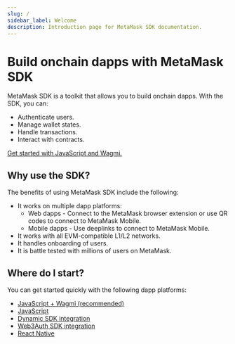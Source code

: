 ```yaml
---
slug: /
sidebar_label: Welcome
description: Introduction page for MetaMask SDK documentation.
---
```


# Build onchain dapps with MetaMask SDK

MetaMask SDK is a toolkit that allows you to build onchain dapps.
With the SDK, you can:

- Authenticate users.
- Manage wallet states.
- Handle transactions.
- Interact with contracts.

[Get started with JavaScript and Wagmi.](quickstart/javascript-wagmi.md)

## Why use the SDK?

The benefits of using MetaMask SDK include the following:

- It works on multiple dapp platforms:
  - Web dapps - Connect to the MetaMask browser extension or use QR codes to connect to MetaMask Mobile.
  - Mobile dapps - Use deeplinks to connect to MetaMask Mobile.
- It works with all EVM-compatible L1/L2 networks.
- It handles onboarding of users.
- It is battle tested with millions of users on MetaMask.

## Where do I start?

You can get started quickly with the following dapp platforms:

- [JavaScript + Wagmi (recommended)](quickstart/javascript-wagmi.md)
- [JavaScript](quickstart/javascript.md)
- [Dynamic SDK integration](quickstart/javascript-dynamic.md)
- [Web3Auth SDK integration](quickstart/javascript-web3auth.md)
- [React Native](quickstart/react-native.md)
